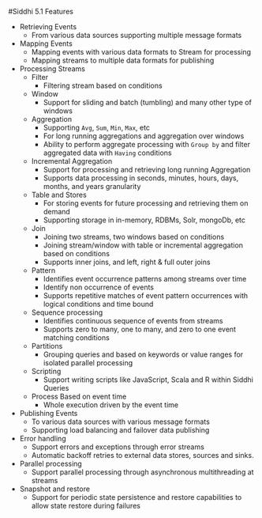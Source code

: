 #Siddhi 5.1 Features

- Retrieving Events 
    - From various data sources supporting multiple message formats
 - Mapping Events
    - Mapping events with various data formats to Stream for processing
    - Mapping streams to multiple data formats for publishing
 - Processing Streams
    - Filter 
        - Filtering stream based on conditions
    - Window
        - Support for sliding and batch (tumbling) and many other type of windows  
    - Aggregation 
        - Supporting `Avg`, `Sum`, `Min`, `Max`, etc
        - For long running aggregations and aggregation over windows 
        - Ability to perform aggregate processing with `Group by` and filter aggregated data with `Having` conditions
    - Incremental Aggregation
        - Support for processing and retrieving long running Aggregation
        - Supports data processing in seconds, minutes, hours, days, months, and years granularity
    - Table and Stores
        - For storing events for future processing and retrieving them on demand
        - Supporting storage in in-memory, RDBMs, Solr, mongoDb, etc 
    - Join
        - Joining two streams, two windows based on conditions 
        - Joining stream/window with table or incremental aggregation based on conditions  
        - Supports inner joins, and left, right & full outer joins
    - Pattern 
        - Identifies event occurrence patterns among streams over time
        - Identify non occurrence of events
        - Supports repetitive matches of event pattern occurrences with logical conditions and time bound
    - Sequence processing
        - Identifies continuous sequence of events from streams
        - Supports zero to many, one to many, and zero to one event matching conditions
    - Partitions
        - Grouping queries and based on keywords or value ranges for isolated parallel processing
    - Scripting 
        - Support writing scripts like JavaScript, Scala and R within Siddhi Queries
    - Process Based on event time
        - Whole execution driven by the event time    
 - Publishing Events 
    - To various data sources with various message formats
    - Supporting load balancing and failover data publishing 
 - Error handling
    - Support errors and exceptions through error streams
    - Automatic backoff retries to external data stores, sources and sinks. 
 - Parallel processing 
    - Support parallel processing through asynchronous multithreading at streams  
 - Snapshot and restore
    - Support for periodic state persistence and restore capabilities to allow state restore during failures